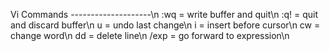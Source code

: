 Vi Commands
--------------------\n
:wq = write buffer and quit\n
:q! = quit and discard buffer\n
u = undo last change\n
i = insert before cursor\n
cw = change word\n
dd = delete line\n
/exp = go forward to expression\n
